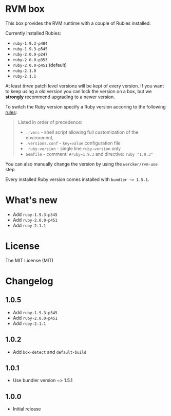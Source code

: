 # RVM box

This box provides the RVM runtime with a couple of Rubies installed.

Currently installed Rubies:

- `ruby-1.9.3-p484`
- `ruby-1.9.3-p545`
- `ruby-2.0.0-p247`
- `ruby-2.0.0-p353`
- `ruby-2.0.0-p451` (default)
- `ruby-2.1.0`
- `ruby-2.1.1`

At least _three_ patch level versions will be kept of every version. If you want to keep using a old version you can lock the version on a box, but we __strongly__ recommend upgrading to a newer version. 

To switch the Ruby version specify a Ruby version accoring to the following [rules](https://rvm.io/workflow/projects):

> Listed in order of precedence:
> 
> - `.rvmrc` - shell script allowing full customization of the environment,
> - `.versions.conf` - `key=value` configuration file
> - `.ruby-version` - single line `ruby-version` only
> - `Gemfile` - comment: `#ruby=1.9.3` and directive: `ruby "1.9.3"`

You can also manually change the version by using the `wercker/rvm-use` step.

Every installed Ruby version comes installed with `bundler ~> 1.5.1`.

# What's new

- Add `ruby-1.9.3-p545`
- Add `ruby-2.0.0-p451`
- Add `ruby-2.1.1`

# License

The MIT License (MIT)

# Changelog

## 1.0.5

- Add `ruby-1.9.3-p545`
- Add `ruby-2.0.0-p451`
- Add `ruby-2.1.1`

## 1.0.2

- Add `box-detect` and `default-build`

## 1.0.1

- Use bundler version ~> 1.5.1

## 1.0.0

- Initial release
